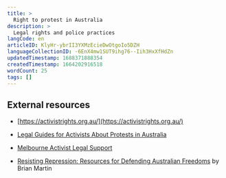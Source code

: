 ```yaml
---
title: >
  Right to protest in Australia
description: >
  Legal rights and police practices
langCode: en
articleID: KlyHr-ybrII3YXMzEcieDwOtgoIo5DZH
languageCollectionID: -6EnX4mw1SUT9ihg76--Iih3HxXfHdZn
updatedTimestamp: 1688371888354
createdTimestamp: 1664202916518
wordCount: 25
tags: []
---
```


## External resources

-   [https://activistrights.org.au/](https://activistrights.org.au/)
    
-   [Legal Guides for Activists About Protests in Australia](https://commonslibrary.org/legal-guides-for-activists-about-protests/?utm_source=activisthandbook.org)
    
-   [Melbourne Activist Legal Support](https://mals.au/?utm_source=activisthandbook.org)
    
-   [Resisting Repression: Resources for Defending Australian Freedoms](https://commonslibrary.org/resisting-repression-resources-for-defending-australian-freedoms/?utm_source=activisthandbook.org) by Brian Martin
